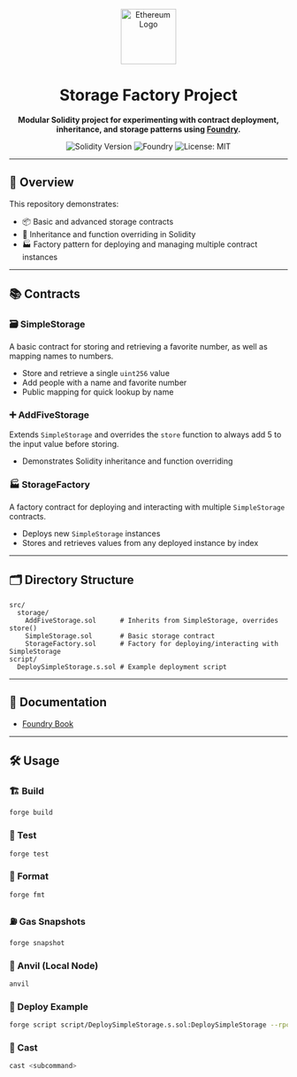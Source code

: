 <!-- Banner / Logo -->
<p align="center">
  <img src="https://cdn.simpleicons.org/ethereum" alt="Ethereum Logo" width="100"/>
</p>

<h1 align="center">Storage Factory Project</h1>

<p align="center">
  <b>Modular Solidity project for experimenting with contract deployment, inheritance, and storage patterns using <a href="https://getfoundry.sh/">Foundry</a>.</b>
</p>

<p align="center">
  <img src="https://img.shields.io/badge/Solidity-0.8.30-blue.svg?logo=solidity" alt="Solidity Version"/>
  <img src="https://img.shields.io/badge/Foundry-%F0%9F%94%A5%20Forge-green?logo=data:image/svg+xml;base64,PHN2ZyBmaWxsPSIjMDAwMDAwIiBoZWlnaHQ9IjE2IiB2aWV3Qm94PSIwIDAgMTYgMTYiIHdpZHRoPSIxNiIgeG1sbnM9Imh0dHA6Ly93d3cudzMub3JnLzIwMDAvc3ZnIj48cGF0aCBkPSJNOCwwQzMuNTgyLDAuMDAwMDEyIDAsMy41ODIgMCw4QzAsMTIuNDE4IDMuNTgyLDE2IDgsMTZDMTIuNDE4LDE2IDE2LDEyLjQxOCAxNiw4QzE2LDMuNTgyIDEyLjQxOCwwIDgsMFogTTgsMUMxMS4zMDgsMSAxNSwxLjY5MiAxNSw4QzE1LDE0LjMwOCAxMS4zMDgsMTUgOCwxNUM0LjY5MiwxNSA0LDE0LjMwOCA0LDhDNCwxLjY5MiAxIDgsMVoiLz48L3N2Zz4=" alt="Foundry"/>
  <img src="https://img.shields.io/badge/license-MIT-green.svg" alt="License: MIT"/>
</p>

---

## 🚀 Overview

This repository demonstrates:
- 📦 Basic and advanced storage contracts
- 🧬 Inheritance and function overriding in Solidity
- 🏭 Factory pattern for deploying and managing multiple contract instances

---

## 📚 Contracts

### 🗃️ SimpleStorage
A basic contract for storing and retrieving a favorite number, as well as mapping names to numbers.
- Store and retrieve a single `uint256` value
- Add people with a name and favorite number
- Public mapping for quick lookup by name

### ➕ AddFiveStorage
Extends `SimpleStorage` and overrides the `store` function to always add 5 to the input value before storing.
- Demonstrates Solidity inheritance and function overriding

### 🏭 StorageFactory
A factory contract for deploying and interacting with multiple `SimpleStorage` contracts.
- Deploys new `SimpleStorage` instances
- Stores and retrieves values from any deployed instance by index

---

## 🗂️ Directory Structure

```
src/
  storage/
    AddFiveStorage.sol      # Inherits from SimpleStorage, overrides store()
    SimpleStorage.sol       # Basic storage contract
    StorageFactory.sol      # Factory for deploying/interacting with SimpleStorage
script/
  DeploySimpleStorage.s.sol # Example deployment script
```

---

## 📖 Documentation

- [Foundry Book](https://book.getfoundry.sh/)

---

## 🛠️ Usage

### 🏗️ Build

```sh
forge build
```

### 🧪 Test

```sh
forge test
```

### 🎨 Format

```sh
forge fmt
```

### ⛽ Gas Snapshots

```sh
forge snapshot
```

### 🦄 Anvil (Local Node)

```sh
anvil
```

### 🚀 Deploy Example

```sh
forge script script/DeploySimpleStorage.s.sol:DeploySimpleStorage --rpc-url <your_rpc_url> --private-key <your_private_key>
```

### 🧰 Cast

```sh
cast <subcommand>
```